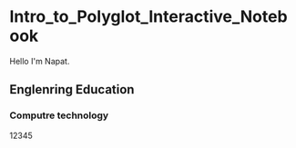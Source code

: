 # Intro_to_Polyglot_Interactive_Notebook

Hello I'm Napat.

## Englenring Education
### Computre technology

12345